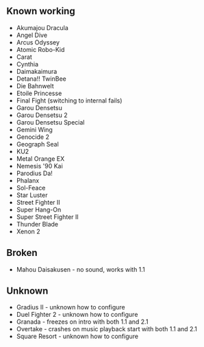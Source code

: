 Known working
---------------
* Akumajou Dracula
* Angel Dive
* Arcus Odyssey
* Atomic Robo-Kid
* Carat
* Cynthia
* Daimakaimura
* Detana!! TwinBee
* Die Bahnwelt
* Etoile Princesse
* Final Fight (switching to internal fails)
* Garou Densetsu
* Garou Densetsu 2
* Garou Densetsu Special
* Gemini Wing
* Genocide 2
* Geograph Seal
* KU2
* Metal Orange EX
* Nemesis '90 Kai
* Parodius Da!
* Phalanx
* Sol-Feace
* Star Luster
* Street Fighter II
* Super Hang-On
* Super Street Fighter II
* Thunder Blade
* Xenon 2

Broken
-------
* Mahou Daisakusen - no sound, works with 1.1

Unknown
--------
* Gradius II - unknown how to configure
* Duel Fighter 2 - unknown how to configure
* Granada - freezes on intro with both 1.1 and 2.1
* Overtake - crashes on music playback start with both 1.1 and 2.1
* Square Resort - unknown how to configure
